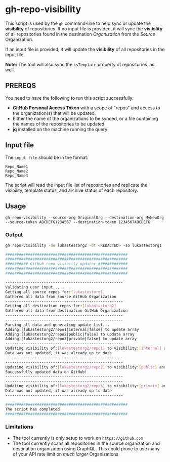 # gh-repo-visibility

This script is used by the `gh` command-line to help sync or update the **visibility** of repositories. If no input file is provided, it will sync the **visibility** of all repositories found in the destination *Organization* from the *Source* Organization.

If an input file is provided, it will update the **visibility** of all repositories in the input file.

**Note:** The tool will also sync the `isTemplate` property of repositories. as well.

## PREREQS

You need to have the following to run this script successfully:

- **GitHub Personal Access Token** with a scope of "repos" and access to the organization(s) that will be updated.
- Either the name of the organizations to be synced, or a file containing the names of the repositories to be updated
- **jq** installed on the machine running the query

## Input file

The `input file` should be in the format:

```csv
Repo_Name1
Repo_Name2
Repo_Name3
```

The script will read the input file list of repositories and replicate the visibility, template status, and archive status of each repository.

## Usage

`gh repo-visibility --source-org OriginalOrg --destination-org MyNewOrg --source-token ABCDEFG1234567 --destination-token 1234567ABCDEFG`

### Output

```bash
gh repo-visibility -do lukastestorg2 -dt <REDACTED> -so lukastestorg1 -st <REDACTED>

######################################################
######################################################
########## GitHub repo visibilty updater #############
######################################################
######################################################

----------------------------------------------------
Validating user input...
Getting all source repos for:[lukastestorg1]
Gathered all data from source GitHub Organization
----------------------------------------------------
Getting all destination repos for:[lukastestorg2]
Gathered all data from destination GitHub Organization
----------------------------------------------------
----------------------------------------------------
Parsing all data and generating update list...
Adding:[lukastestorg2/repo1|internal|false] to update array
Adding:[lukastestorg2/repo2|public|false] to update array
Adding:[lukastestorg2/repo3|private|false] to update array
----------------------------------------------------
Updating visibility of:[lukastestorg2/repo1] to visibility:[internal] and template:[false]
Data was not updated, it was already up to date
----------------------------------------------------
----------------------------------------------------
Updating visibility of:[lukastestorg2/repo2] to visibility:[public] and template:[false]
Successfully updated data on GitHub!
----------------------------------------------------
----------------------------------------------------
Updating visibility of:[lukastestorg2/repo3] to visibility:[private] and template:[false]
Data was not updated, it was already up to date
----------------------------------------------------

######################################################
The script has completed
######################################################
```

### Limitations

- The tool currently is only setup to work on `https://github.com`
- The tool currently scans all repositories in the source organization and destination organization using GraphQL. This could prove to use many of your API rate limit on *much larger* Organizations
